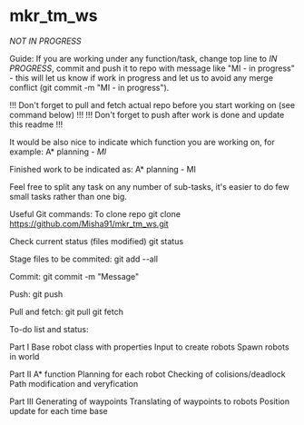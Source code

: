 # mkr_tm_ws
*NOT IN PROGRESS*

Guide:
If you are working under any function/task, change top line to *IN PROGRESS*, commit and push it to repo with message like "MI - in progress" - this will let us know if work in progress and let us to avoid any merge conflict (git commit -m "MI - in progress").

!!! Don't forget to pull and fetch actual repo before you start working on (see command below) !!!
!!! Don't forget to push after work is done and update this readme !!!

It would be also nice to indicate which function you are working on, for example:
A* planning - *MI*

Finished work to be indicated as:
A* planning - MI

Feel free to split any task on any number of sub-tasks, it's easier to do few small tasks rather than one big.

Useful Git commands:
To clone repo
git clone https://github.com/Misha91/mkr_tm_ws.git

Check current status (files modified)
git status

Stage files to be commited:
git add --all

Commit:
git commit -m "Message"

Push:
git push

Pull and fetch:
git pull
git fetch


To-do list and status:

Part I
Base robot class with properties
Input to create robots
Spawn robots in world

Part II
A* function
Planning for each robot
Checking of colisions/deadlock
Path modification and veryfication

Part III
Generating of waypoints
Translating of waypoints to robots
Position update for each time base
